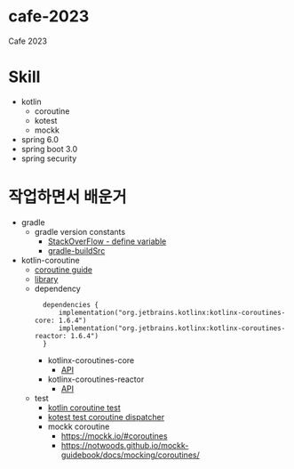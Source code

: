 # cafe-2023
Cafe 2023

# Skill
* kotlin
  * coroutine
  * kotest
  * mockk
* spring 6.0
* spring boot 3.0
* spring security

# 작업하면서 배운거
* gradle
  * gradle version constants
    * [StackOverFlow - define variable](https://stackoverflow.com/questions/62959191/how-to-define-a-variable-for-all-gradle-subprojects-using-gradle-kotlin-dsl)
    * [gradle-buildSrc](https://docs.gradle.org/current/userguide/organizing_gradle_projects.html#sec:build_sources)
* kotlin-coroutine
  * [coroutine guide](https://kotlinlang.org/docs/coroutines-guide.html)
  * [library](https://github.com/Kotlin/kotlinx.coroutines)
  * dependency
    ```
      dependencies {
          implementation("org.jetbrains.kotlinx:kotlinx-coroutines-core: 1.6.4")
          implementation("org.jetbrains.kotlinx:kotlinx-coroutines-reactor: 1.6.4")
      }
    ```
    * kotlinx-coroutines-core
      * [API](https://kotlinlang.org/api/kotlinx.coroutines/kotlinx-coroutines-core/)
    * kotlinx-coroutines-reactor
      * [API](https://kotlinlang.org/api/kotlinx.coroutines/kotlinx-coroutines-reactor/)
  * test
    * [kotlin coroutine test](https://kotlinlang.org/api/kotlinx.coroutines/kotlinx-coroutines-test/)
    * [kotest test coroutine dispatcher](https://kotest.io/docs/framework/coroutines/test-coroutine-dispatcher.html)
    * mockk coroutine
      * https://mockk.io/#coroutines
      * https://notwoods.github.io/mockk-guidebook/docs/mocking/coroutines/
